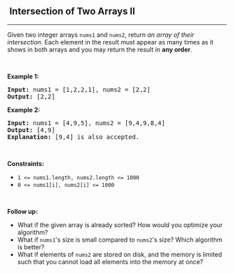 <h2>  Intersection of Two Arrays II</h2><hr><div bis_skin_checked="1"><p>Given two integer arrays <code>nums1</code> and <code>nums2</code>, return <em>an array of their intersection</em>. Each element in the result must appear as many times as it shows in both arrays and you may return the result in <strong>any order</strong>.</p>

<p>&nbsp;</p>
<p><strong class="example">Example 1:</strong></p>

<pre><strong>Input:</strong> nums1 = [1,2,2,1], nums2 = [2,2]
<strong>Output:</strong> [2,2]
</pre>

<p><strong class="example">Example 2:</strong></p>

<pre><strong>Input:</strong> nums1 = [4,9,5], nums2 = [9,4,9,8,4]
<strong>Output:</strong> [4,9]
<strong>Explanation:</strong> [9,4] is also accepted.
</pre>

<p>&nbsp;</p>
<p><strong>Constraints:</strong></p>

<ul>
	<li><code>1 &lt;= nums1.length, nums2.length &lt;= 1000</code></li>
	<li><code>0 &lt;= nums1[i], nums2[i] &lt;= 1000</code></li>
</ul>

<p>&nbsp;</p>
<p><strong>Follow up:</strong></p>

<ul>
	<li>What if the given array is already sorted? How would you optimize your algorithm?</li>
	<li>What if <code>nums1</code>'s size is small compared to <code>nums2</code>'s size? Which algorithm is better?</li>
	<li>What if elements of <code>nums2</code> are stored on disk, and the memory is limited such that you cannot load all elements into the memory at once?</li>
</ul>
</div>